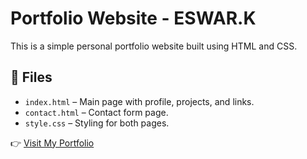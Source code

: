# Portfolio Website - ESWAR.K

This is a simple personal portfolio website built using HTML and CSS.  
## 📁 Files

- `index.html` – Main page with profile, projects, and links.
- `contact.html` – Contact form page.
- `style.css` – Styling for both pages.

👉 [Visit My Portfolio]()
